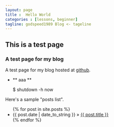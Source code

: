 ```yaml
---
layout: page
title :  Hello World
categories : [lessons, beginner]
tagline: godspeed1989 Blog <- tageline
---
```

## This is a test page
### A test page for my blog
A test page for my blog hosted at [github](http://godspeed1989.github.com/).

- ** aaa **  

    $ shutdown -h now

Here's a sample "posts list".

<ul class="posts">
  {% for post in site.posts %}
    <li><span>{{ post.date | date_to_string }}</span> &raquo; <a href="{{ BASE_PATH }}{{ post.url }}">{{ post.title }}</a></li>
  {% endfor %}
</ul>